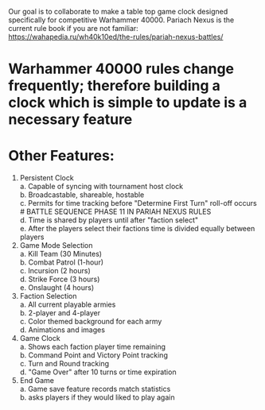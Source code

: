 Our goal is to collaborate to make a table top game clock designed specifically for competitive Warhammer 40000. Pariach Nexus is the current rule book if you are not familiar: https://wahapedia.ru/wh40k10ed/the-rules/pariah-nexus-battles/ 
# Warhammer 40000 rules change frequently; therefore building a clock which is simple to update is a necessary feature
# Other Features:
1. Persistent Clock </br>
  a. Capable of syncing with tournament host clock </br>
  b. Broadcastable, shareable, hostable </br>
  c. Permits for time tracking before "Determine First Turn" roll-off occurs # BATTLE SEQUENCE PHASE 11 IN PARIAH NEXUS RULES </br>
  d. Time is shared by players until after "faction select"</br>
  e. After the players select their factions time is divided equally between players</br>
3. Game Mode Selection</br>
  a. Kill Team (30 Minutes)</br>
  b. Combat Patrol (1-hour)</br>
  c. Incursion (2 hours)</br>
  d. Strike Force (3 hours)</br>
  e. Onslaught (4 hours)</br>
5. Faction Selection</br>
  a. All current playable armies</br>
  b. 2-player and 4-player </br>
  c. Color themed background for each army</br>
  d. Animations and images</br>
6. Game Clock</br>
  a. Shows each faction player time remaining</br>
  b. Command Point and Victory Point tracking</br>
  c. Turn and Round tracking</br>
  d. "Game Over" after 10 turns or time expiration</br>
7. End Game</br>
   a. Game save feature records match statistics</br>
   b. asks players if they would liked to play again</br>
